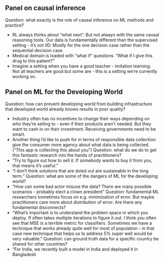 ## Panel on causal inference
 
Question: what exactly is the role of causal inference on ML methods and practice?
* RL always thinks about “what next”. But not always with the same causal reasoning tools. Our data is fundamentally different than the supervised setting - it’s not IID. Mostly for the one decision case rather than the sequential decision case.
* Medical domain is loaded with “what if” questions. “What if I give this drug to this patient?”
* Imagine a setting when you have a good teacher - imitation learning. Not all teachers are good but some are - this is a setting we’re currently working on.
 
## Panel on ML for the Developing World

Question: how can prevent developing world from building infrastructure that developed world already knows results in poor quality?
* Industry often has no incentives to change their ways depending on who they’re selling to - even if their products aren’t needed. But they want to cash in on their investment. Receiving governments need to be smart.
* Another thing I’d like to push for in terms of responsible data collection: give the consumer more agency about what data is being collected. (“This app is collecting this about you”)
Question: what do we do to get this fantastic research into the hands of practitioners?
* “Try to figure out how to sell it. If somebody wants to buy it from you, that means it’s useful.”
* “I don’t think solutions that are doled out are sustainable in the long term.”
Question: what are some of the dangers of ML for the developing world?
* “How can some bad actor misuse the data? There are many possible scenarios - probably elect a clown president”
Question: fundamental ML researchers sometimes focus on e.g. minimization of error. But maybe practitioners care more about distribution of error. Are there any fundamental disconnects?
* “What’s important is to understand the problem space in which you deploy. If often takes multiple iterations to figure it out. I think you often see that MSE is a terrible metric for classifiers. Sometimes we have a technique that works already quite well for most of population - in that case new technique that helps us to address 5% super well would be very valuable.”
Question: can ground truth data for a specific country be shared for other countries?
* “For India, we recently built a model in India and deployed it in Bangladesh
